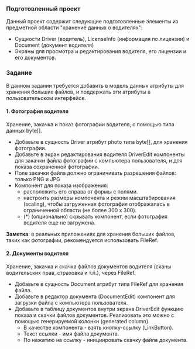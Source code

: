 ### Подготовленный проект
Данный проект содержит следующие подготовленные элементы из предметной области "хранение данных о водителях":
- Сущности Driver (водитель), LicenseInfo (информация по лицензии) и Document (документ водителя)
- Экраны для просмотра и редактирования водителя, его лицензии и его документов. 

### Задание
В данном задании требуется добавить в модель данных атрибуты для хранения больших файлов,
и поддержать эти атрибуты в пользовательском интерфейсе.

#### 1. Фотография водителя
Хранение, закачка и показ фотографии водителя, с помощью типа данных byte[].

- Добавьте в сущность Driver атрибут photo типа byte[], для хранения фотографии.
- Добавьте в экран редактирования водителя DriverEdit компоненты для закачки файла фотографии с компьютера пользователя,
и для показа сохраненной фотографии.
- Поле закачки файла должно ограничивать разрешения файлов: только PNG и JPG
- Компонент для показа изображения:
  - расположить его справа от формы с полями.
  - настроить размеры компонента и режим масштабирования (scaling),
чтобы загруженная фотография отображалась в ограниченной области (не более 300 x 300). 
  - (*) (опционально) скрывать компонент, если фотография водителя еще не загружена.

**Заметка**: в реальных приложениях для хранения больших файлов, таких как фотографии, рекомендуется использовать FileRef. 

#### 2. Документы водителя
Хранение, закачка и скачка файлов документов водителя (сканы водительских прав, страховка и т.п.), через FileRef.

- Добавьте в сущность Document атрибут типа FileRef для хранения файла.
- Добавьте в редактор документа (DocumentEdit) компонент для загрузки файла с компьютера пользователя.
- Добавьте в таблицу документов внутри экрана DriverEdit функцию показа и скачки файлов документов.
Реализовать это можно с помощью генерируемой колонки (generated column).
  - В качестве компонента - взять кнопку-ссылку (LinkButton).
  - Текст ссылки - имя файла документа.
  - По нажатию на ссылку - инициировать скачку файла документа.
